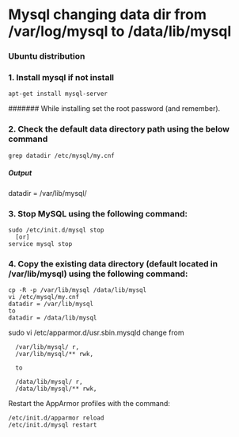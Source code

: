 # Mysql changing data dir from /var/log/mysql to /data/lib/mysql

### Ubuntu distribution

### 1. Install mysql if not install
```
apt-get install mysql-server
```
####### While installing set the root password (and remember).

### 2. Check the default data directory path using the below command
```
grep datadir /etc/mysql/my.cnf
```
##### Output
datadir		= /var/lib/mysql/

### 3. Stop MySQL using the following command:
```
sudo /etc/init.d/mysql stop
  [or]
service mysql stop
```
### 4. Copy the existing data directory (default located in /var/lib/mysql) using the following command:
```
cp -R -p /var/lib/mysql /data/lib/mysql
vi /etc/mysql/my.cnf
datadir = /var/lib/mysql
to
datadir = /data/lib/mysql
```
sudo vi /etc/apparmor.d/usr.sbin.mysqld
change from 
```
  /var/lib/mysql/ r,
  /var/lib/mysql/** rwk,
 
  to

  /data/lib/mysql/ r,
  /data/lib/mysql/** rwk,

```
Restart the AppArmor profiles with the command:
```
/etc/init.d/apparmor reload
/etc/init.d/mysql restart
```
